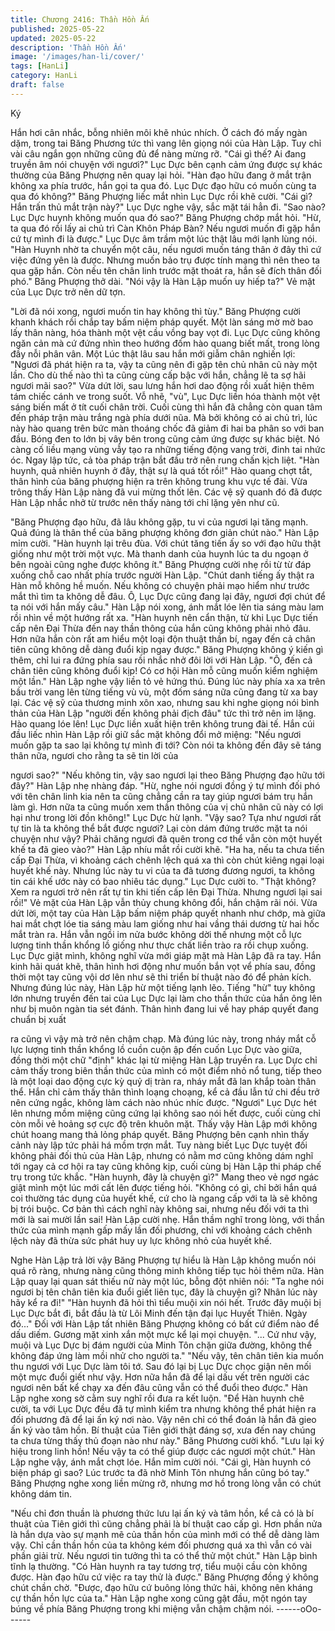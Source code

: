 ```yaml
---
title: Chương 2416: Thần Hồn Ấn
published: 2025-05-22
updated: 2025-05-22
description: 'Thần Hồn Ấn'
image: '/images/han-li/cover/'
tags: [HanLi]
category: HanLi
draft: false
---
```


Ký

Hắn hơi cân nhắc, bỗng nhiên môi khẽ nhúc nhích.
Ở cách đó mấy ngàn dặm, trong tai Băng Phương tức thì vang
lên giọng nói của Hàn Lập. Tuy chỉ vài câu ngắn gọn những cũng
đủ để nàng mừng rỡ.
"Cái gì thế? Ai đang truyền âm nói chuyện với ngươi?" Lục Dực
bên cạnh cảm ứng được sự khác thường của Băng Phượng nên
quay lại hỏi.
"Hàn đạo hữu đang ở mắt trận không xa phía trước, hắn gọi ta
qua đó. Lục Dực đạo hữu có muốn cùng ta qua đó không?" Băng
Phượng liếc mắt nhìn Lục Dực rồi khẽ cười.
"Cái gì? Hắn trấn thủ mắt trận này?" Lục Dực nghe vậy, sắc mặt
tái hẳn đi.
"Sao nào? Lục Dực huynh không muốn qua đó sao?" Băng
Phượng chớp mắt hỏi.
"Hừ, ta qua đó rồi lấy ai chủ trì Càn Khôn Pháp Bàn? Nếu ngươi
muốn đi gặp hắn cứ tự mình đi là được." Lục Dực âm trầm một
lúc thật lâu mới lạnh lùng nói.
"Hàn Huynh nhờ ta chuyển một câu, nếu ngươi muốn táng thân ở
đây thì cứ việc đứng yên là được. Nhưng muốn bảo trụ được tính
mạng thì nên theo ta qua gặp hắn. Còn nếu tên chân linh trước
mặt thoát ra, hắn sẽ đích thân đối phó." Băng Phượng thở dài.
"Nói vậy là Hàn Lập muốn uy hiếp ta?" Vẻ mặt của Lục Dực trở
nên dữ tợn.

"Lời đã nói xong, ngươi muốn tin hay không thì tùy." Băng
Phượng cười khanh khách rồi chắp tay bấm niệm pháp quyết.
Một làn sáng mờ mờ bao lấy thân nàng, hóa thành một vệt cầu
vồng bay vọt đi.
Lục Dực cũng không ngăn cản mà cứ đứng nhìn theo hướng đốm
hào quang biết mất, trong lòng đầy nỗi phân vân.
Một Lúc thật lâu sau hắn mới giẫm chân nghiến lợi:
"Ngươi đã phát hiện ra ta, vậy ta cũng nên đi gặp tên chủ nhân cũ
này một lần. Cho dù thế nào thì ta cũng cùng cấp bậc với hắn,
chẳng lẽ ta sợ hãi ngươi mãi sao?"
Vừa dứt lời, sau lưng hắn hơi dao động rồi xuất hiện thêm tám
chiếc cánh ve trong suốt. Vỗ nhẽ, "vù", Lục Dực liền hóa thành
một vệt sáng biến mất ở tít cuối chân trời.
Cuối cùng thì hắn đã chẳng còn quan tâm đến pháp trận màu
trắng ngà phía dưới nũa.
Mà bởi không có ai chủ trì, lúc này hào quang trên bức màn
thoáng chốc đã giảm đi hai ba phân so với ban đầu.
Bóng đen to lớn bị vây bên trong cũng cảm ứng được sự khác
biệt. Nó càng cố liều mạng vùng vẫy tạo ra những tiếng động
vang trời, đinh tai nhức óc.
Ngay lập tức, cả tòa pháp trận bắt đầu trở nên rung chấn kịch liệt.
"Hàn huynh, quả nhiên huynh ở đây, thật sự là quá tốt rồi!"
Hào quang chợt tắt, thân hình của băng phượng hiện ra trên
không trung khu vực tế đài. Vừa trông thấy Hàn Lập nàng đã vui
mừng thốt lên.
Các vệ sỹ quanh đó đã được Hàn Lập nhắc nhở từ trước nên
thấy nàng tới chỉ lặng yên như cũ.

"Băng Phượng đạo hữu, đã lâu không gặp, tu vi của ngươi lại
tăng mạnh. Quả đúng là thân thể của băng phượng không đơn
giản chút nào." Hàn Lập mỉm cười.
"Hàn huynh lại trêu đùa. Với chút tăng tiến ấy so với đạo hữu thật
giống như một trời một vực. Mà thanh danh của huynh lúc ta du
ngoạn ở bên ngoài cũng nghe được không ít." Băng Phượng cười
nhẹ rồi từ từ đáp xuống chỗ cao nhất phía trước người Hàn Lập.
"Chút danh tiếng ấy thật ra Hàn mỗ không hề muốn. Nếu không
có chuyện phải mạo hiểm như trước mắt thì tìm ta không dễ đâu.
Ô, Lục Dực cũng đang lại đây, ngươi đợi chút để ta nói với hắn
mấy câu." Hàn Lập nói xong, ánh mắt lóe lên tia sáng màu lam rồi
nhìn về một hướng rất xa.
"Hàn huynh nên cẩn thận, từ khi Lục Dực tiến cấp nên Đại Thừa
đến nay thần thông của hắn cũng không phải nhỏ đâu. Hơn nữa
hắn còn rất am hiểu một loại độn thuật thần bí, ngay đến cả chân
tiên cũng không dễ dàng đuổi kịp ngay được." Băng Phượng
không ý kiến gì thêm, chỉ lui ra đứng phía sau rồi nhắc nhở đôi lời
với Hàn Lập.
"Ô, đến cả chân tiên cũng không đuổi kịp! Có cơ hội Hàn mỗ cũng
muốn kiểm nghiệm một lần." Hàn Lập nghe vậy liền tỏ vẻ hứng
thú.
Đúng lúc này phía xa xa trên bầu trời vang lên từng tiếng vù vù,
một đốm sáng nữa cũng đang từ xa bay lại.
Các vệ sỹ của thương minh xôn xao, nhưng sau khi nghe giọng
nói bình thản của Hàn Lập "người đến không phải địch đâu" tức
thì trở nên im lặng.
Hào quang lóe lên!
Lục Dực liền xuất hiện trên không trung đài tế. Hắn cúi đầu liếc
nhìn Hàn Lập rồi giữ sắc mặt không đổi mở miệng:
"Nếu ngươi muốn gặp ta sao lại không tự mình đi tới? Còn nói ta
không đến đây sẽ táng thân nữa, ngươi cho rằng ta sẽ tin lời của

ngươi sao?"
"Nếu không tin, vậy sao ngươi lại theo Băng Phượng đạo hữu tới
đây?" Hàn Lập nhẹ nhàng đáp.
"Hừ, nghe nói ngươi đồng ý tự mình đối phó với tên chân linh kia
nên ta cũng chẳng cần ra tay giúp ngươi bám trụ hắn làm gì. Hơn
nữa ta cũng muốn xem thần thông của vị chủ nhân cũ này có lợi
hại như trong lời đồn không!" Lục Dực hừ lạnh.
"Vậy sao? Tựa như ngươi rất tự tin là ta không thể bắt được
ngươi? Lại còn dám đứng trước mặt ta nói chuyện như vậy? Phải
chăng ngươi đã quên trong cơ thể vẫn còn một huyết khế ta đã
gieo vào?" Hàn Lập nhíu mắt rồi cười khẽ.
"Ha ha, nếu ta chưa tiến cấp Đại Thừa, vì khoảng cách chênh
lệch quá xa thì còn chút kiêng ngại loại huyết khế này. Nhưng lúc
này tu vi của ta đã tương đương ngươi, ta không tin cái khế ước
này có bao nhiêu tác dụng." Lục Dực cười to.
"Thật không? Xem ra ngươi trở nên rất tự tin khi tiến cấp lên Đại
Thừa. Nhưng ngươi lại sai rồi!" Vẻ mặt của Hàn Lập vẫn thủy
chung không đổi, hắn chậm rãi nói.
Vừa dứt lời, một tay của Hàn Lập bấm niệm pháp quyết nhanh
như chớp, mà giữa hai mắt chợt lóe tia sáng màu lam giống như
hai vầng thái dương từ hai hốc mắt tràn ra. Hắn vẫn ngồi im nửa
bước không dời thế nhưng một cỗ lực lượng tinh thần khổng lồ
giống như thực chất liền trào ra rồi chụp xuống.
Lục Dực giật mình, không nghĩ vừa mới giáp mặt mà Hàn Lập đã
ra tay. Hắn kinh hãi quát khẽ, thân hình hơi động như muốn bắn
vọt vể phía sau, đồng thời một tay cũng vội dơ lên như sẽ thi triển
bí thuật nào đó để phản kích.
Nhưng đúng lúc này, Hàn Lập hừ một tiếng lạnh lẽo.
Tiếng "hừ" tuy không lớn nhưng truyền đến tai của Lục Dực lại
làm cho thần thức của hắn ông lên như bị muôn ngàn tia sét
đánh. Thân hình đang lui về hay pháp quyết đang chuẩn bị xuất

ra cũng vì vậy mà trở nên chậm chạp.
Mà đúng lúc này, trong nháy mắt cỗ lực lượng tinh thần khổng lồ
cuồn cuộn ập đến cuốn Lục Dực vào giữa, đồng thời một chữ
"định" khác lại từ miệng Hàn Lập truyền ra.
Lục Dực chỉ cảm thấy trong biên thần thức của mình có một điểm
nhỏ nổ tung, tiếp theo là một loại dao động cực kỳ quỷ dị tràn ra,
nháy mắt đã lan khắp toàn thân thể.
Hắn chỉ cảm thấy thân thình loạng choạng, kể cả đầu lẫn tứ chi
đều trở nên cứng ngắc, không làm cách nào nhúc nhíc được.
"Ngươi"
Lục Dực hét lên nhưng mồm miệng cũng cứng lại không sao nói
hết được, cuối cùng chỉ còn mỗi vẻ hoảng sợ cực độ trên khuôn
mặt.
Thấy vậy Hàn Lập mới không chút hoang mang thả lỏng pháp
quyết.
Băng Phượng bên cạnh nhìn thấy cảnh này lập tức phải há mồm
trợn mắt.
Tuy nàng biết Lục Dực tuyệt đối không phải đối thủ của Hàn Lập,
nhưng có nằm mơ cũng không dám nghĩ tới ngay cả cơ hội ra tay
cũng không kịp, cuối cùng bị Hàn Lập thi pháp chế trụ trong tức
khắc.
"Hàn huynh, đây là chuyện gì?" Mang theo vẻ ngơ ngác giật mình
một lúc mới cất lên được tiếng hỏi.
"Không có gì, chỉ bởi hắn quá coi thường tác dụng của huyết khế,
cứ cho là ngang cấp với ta là sẽ không bị trói buộc. Cơ bản thì
cách nghĩ này không sai, nhưng nếu đối với ta thì mới là sai mười
lần sai! Hàn Lập cười nhẹ. Hắn thầm nghĩ trong lòng, với thần
thức của mình mạnh gấp mấy lần đối phương, chỉ với khoảng
cách chênh lệch này đã thừa sức phát huy uy lực không nhỏ của
huyết khế.

Nghe Hàn Lập trả lời vậy Băng Phượng tự hiểu là Hàn Lập không
muốn nói quá rõ ràng, nhưng nàng cũng thông minh không tiếp
tục hỏi thêm nữa.
Hàn Lập quay lại quan sát thiếu nữ này một lúc, bỗng đột nhiên
nói:
"Ta nghe nói ngươi bị tên chân tiên kia đuổi giết liên tục, đây là
chuyện gì? Nhân lúc này hãy kể ra đi!"
"Hàn huynh đã hỏi thì tiểu muội xin nói hết. Trước đây muội bị Lục
Dực bắt đi, bắt đầu là từ Lôi Minh đến tận đại lục Huyết Thiên.
Ngày đó..." Đối với Hàn Lập tất nhiên Băng Phượng không có bất
cứ điểm nào để dấu diếm. Gương mặt xinh xắn một mực kể lại
mọi chuyện.
"... Cứ như vậy, muội và Lục Dực bị đám người của Minh Tôn
chặn giữa đường, không thể không đáp ứng làm mồi nhử cho
người ta."
"Nếu vậy, tên chân tiên kia muốn thu ngươi với Lục Dực làm tôi
tớ. Sau đó lại bị Lục Dực chọc giận nên mối một mực đuổi giết
như vậy. Hơn nữa hắn đã để lại dấu vết trên người các ngươi nên
bất kể chạy xa đến đâu cũng vẫn có thể đuổi theo được." Hàn
Lập nghe xong sờ cằm suy nghĩ rồi đưa ra kết luộn.
"Để Hàn huynh chê cười, ta với Lục Dực đều đã tự mình kiểm tra
nhưng không thể phát hiện ra đối phương đã để lại ấn ký nơi nào.
Vậy nên chỉ có thể đoán là hắn đã gieo ấn ký vào tâm hồn. Bí
thuật của Tiên giới thật đáng sợ, xưa đến nay chúng ta chưa từng
thấy thủ đoạn nào như này." Băng Phương cười khổ.
"Lưu lại ký hiệu trong linh hồn! Nếu vậy ta có thể giúp được các
ngươi một chút." Hàn Lập nghe vậy, ánh mắt chợt lóe. Hắn mỉm
cười nói.
"Cái gì, Hàn huynh có biện pháp gì sao? Lúc trước ta đã nhờ
Minh Tôn nhưng hắn cũng bó tay." Băng Phượng nghe xong liền
mừng rỡ, nhưng mơ hồ trong lòng vẫn có chút không dám tin.

"Nếu chỉ đơn thuần là phương thức lưu lại ấn ký và tâm hồn, kể
cả có là bí thuật của Tiên giới thì cũng chẳng phải là bí thuật cao
cấp gì. Hơn phần nửa là hắn dựa vào sự mạnh mẽ của thần hồn
của mình mới có thể dễ dàng làm vậy. Chỉ cần thần hồn của ta
không kém đối phương quá xa thì vẫn có vài phần giải trừ. Nếu
ngươi tin tưởng thì ta có thể thử một chút." Hàn Lập bình tĩnh lạ
thường.
"Có Hàn huynh ra tay tương trợ, tiểu muội cầu còn không được.
Hàn đạo hữu cứ việc ra tay thử là được." Băng Phượng đồng ý
không chút chần chờ.
"Được, đạo hữu cứ buông lỏng thức hải, không nên kháng cự
thần hồn lực của ta." Hàn Lập nghe xong cũng gật đầu, một ngón
tay búng về phía Băng Phượng trong khi miệng vẫn chậm chậm
nói.
------oOo------
